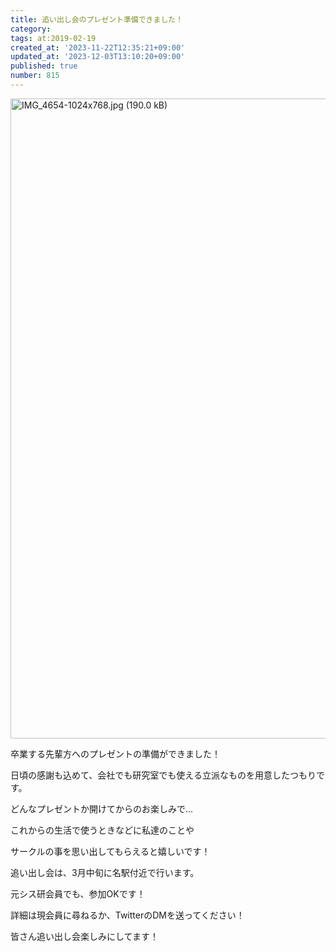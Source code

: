 ```yaml
---
title: 追い出し会のプレゼント準備できました！
category:
tags: at:2019-02-19
created_at: '2023-11-22T12:35:21+09:00'
updated_at: '2023-12-03T13:10:20+09:00'
published: true
number: 815
---
```


<img width="1024" alt="IMG_4654-1024x768.jpg (190.0 kB)" src="/img/markdown/815/2bcf6a83-b4dd-4fec-bf05-cb6297283ee1.jpg">

卒業する先輩方へのプレゼントの準備ができました！

日頃の感謝も込めて、会社でも研究室でも使える立派なものを用意したつもりです。

どんなプレゼントか開けてからのお楽しみで...

これからの生活で使うときなどに私達のことや

サークルの事を思い出してもらえると嬉しいです！

追い出し会は、3月中旬に名駅付近で行います。

元シス研会員でも、参加OKです！

詳細は現会員に尋ねるか、TwitterのDMを送ってください！

皆さん追い出し会楽しみにしてます！

